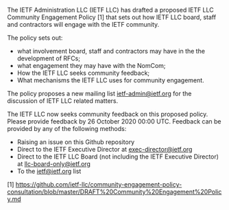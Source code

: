 The IETF Administration LLC (IETF LLC) has drafted a proposed IETF LLC Community Engagement Policy [1] that sets out how IETF LLC board, staff and contractors will engage with the IETF community.  

The policy sets out: 
* what involvement board, staff and contractors may have in the the development of RFCs;
* what engagement they may have with the NomCom; 
* How the IETF LLC seeks community feedback;
* What mechanisms the IETF LLC uses for community engagement.

The policy proposes a new mailing list ietf-admin@ietf.org for the discussion of IETF LLC related matters.

The IETF LLC now seeks community feedback on this proposed policy.  Please provide feedback by 26 October 2020 00:00 UTC.  Feedback can be provided by any of the following methods:

* Raising an issue on this Github repository
* Direct to the IETF Executive Director at exec-director@ietf.org
* Direct to the IETF LLC Board (not including the IETF Executive Director) at llc-board-only@ietf.org
* To the ietf@ietf.org list

[1] https://github.com/ietf-llc/community-engagement-policy-consultation/blob/master/DRAFT%20Community%20Engagement%20Policy.md